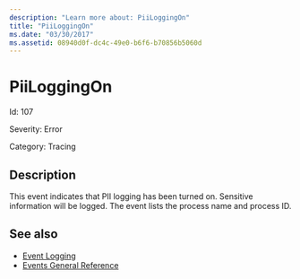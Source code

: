 ```yaml
---
description: "Learn more about: PiiLoggingOn"
title: "PiiLoggingOn"
ms.date: "03/30/2017"
ms.assetid: 08940d0f-dc4c-49e0-b6f6-b70856b5060d
---
```

# PiiLoggingOn

Id: 107  
  
 Severity: Error  
  
 Category: Tracing  
  
## Description  

 This event indicates that PII logging has been turned on. Sensitive information will be logged. The event lists the process name and process ID.  
  
## See also

- [Event Logging](index.md)
- [Events General Reference](events-general-reference.md)

